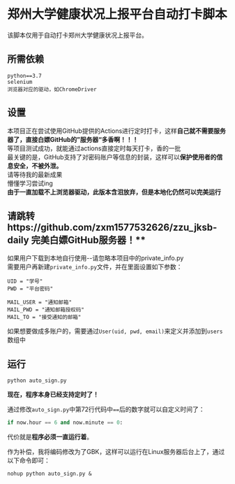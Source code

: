 # 郑州大学健康状况上报平台自动打卡脚本

该脚本仅用于自动打卡郑州大学健康状况上报平台。

## 所需依赖
```
python==3.7
selenium
浏览器对应的驱动，如ChromeDriver
```

## 设置
本项目正在尝试使用GitHub提供的Actions进行定时打卡，这样**自己就不需要服务器了，直接白嫖GitHub的”服务器“多香啊！！！**<br>
等项目测试成功，就能通过actions直接定时每天打卡，香的一批<br>
最关键的是，GitHub支持了对密码账户等信息的封装，这样可以**保护使用者的信息安全，不被外泄。**<br>
请等待我的最新成果<br>
懵懂学习尝试ing<br>
**由于一直加载不上浏览器驱动，此版本含泪放弃，但是本地化仍然可以完美运行**  
## 请跳转https://github.com/zxm1577532626/zzu_jksb-daily 完美白嫖GitHub服务器！**



如果用户下载到本地自行使用--请忽略本项目中的private_info.py<br>
需要用户再新建`private_info.py`文件，并在里面设置如下参数：
```
UID = "学号"
PWD = "平台密码"

MAIL_USER = "通知邮箱"
MAIL_PWD = "通知邮箱授权码"
MAIL_TO = "接受通知的邮箱"
```

如果想要做成多账户的，需要通过`User(uid, pwd, email)`来定义并添加到`users`数组中

## 运行

`python auto_sign.py`

**现在，程序本身已经支持定时了！**

通过修改`auto_sign.py`中第72行代码中`==`后的数字就可以自定义时间了：

```python
if now.hour == 6 and now.minute == 0:
```

代价就是**程序必须一直运行着**。

作为补偿，我将编码修改为了GBK，这样可以运行在Linux服务器后台上了，通过以下命令即可：

```shell
nohup python auto_sign.py &
```
